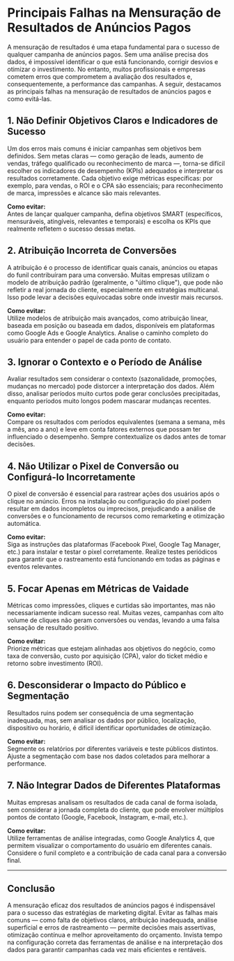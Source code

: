 
# Principais Falhas na Mensuração de Resultados de Anúncios Pagos

A mensuração de resultados é uma etapa fundamental para o sucesso de qualquer campanha de anúncios pagos. Sem uma análise precisa dos dados, é impossível identificar o que está funcionando, corrigir desvios e otimizar o investimento. No entanto, muitos profissionais e empresas cometem erros que comprometem a avaliação dos resultados e, consequentemente, a performance das campanhas. A seguir, destacamos as principais falhas na mensuração de resultados de anúncios pagos e como evitá-las.

## 1. Não Definir Objetivos Claros e Indicadores de Sucesso

Um dos erros mais comuns é iniciar campanhas sem objetivos bem definidos. Sem metas claras — como geração de leads, aumento de vendas, tráfego qualificado ou reconhecimento de marca —, torna-se difícil escolher os indicadores de desempenho (KPIs) adequados e interpretar os resultados corretamente. Cada objetivo exige métricas específicas: por exemplo, para vendas, o ROI e o CPA são essenciais; para reconhecimento de marca, impressões e alcance são mais relevantes.

**Como evitar:**  
Antes de lançar qualquer campanha, defina objetivos SMART (específicos, mensuráveis, atingíveis, relevantes e temporais) e escolha os KPIs que realmente refletem o sucesso dessas metas.

## 2. Atribuição Incorreta de Conversões

A atribuição é o processo de identificar quais canais, anúncios ou etapas do funil contribuíram para uma conversão. Muitas empresas utilizam o modelo de atribuição padrão (geralmente, o "último clique"), que pode não refletir a real jornada do cliente, especialmente em estratégias multicanal. Isso pode levar a decisões equivocadas sobre onde investir mais recursos.

**Como evitar:**  
Utilize modelos de atribuição mais avançados, como atribuição linear, baseada em posição ou baseada em dados, disponíveis em plataformas como Google Ads e Google Analytics. Analise o caminho completo do usuário para entender o papel de cada ponto de contato.

## 3. Ignorar o Contexto e o Período de Análise

Avaliar resultados sem considerar o contexto (sazonalidade, promoções, mudanças no mercado) pode distorcer a interpretação dos dados. Além disso, analisar períodos muito curtos pode gerar conclusões precipitadas, enquanto períodos muito longos podem mascarar mudanças recentes.

**Como evitar:**  
Compare os resultados com períodos equivalentes (semana a semana, mês a mês, ano a ano) e leve em conta fatores externos que possam ter influenciado o desempenho. Sempre contextualize os dados antes de tomar decisões.

## 4. Não Utilizar o Pixel de Conversão ou Configurá-lo Incorretamente

O pixel de conversão é essencial para rastrear ações dos usuários após o clique no anúncio. Erros na instalação ou configuração do pixel podem resultar em dados incompletos ou imprecisos, prejudicando a análise de conversões e o funcionamento de recursos como remarketing e otimização automática.

**Como evitar:**  
Siga as instruções das plataformas (Facebook Pixel, Google Tag Manager, etc.) para instalar e testar o pixel corretamente. Realize testes periódicos para garantir que o rastreamento está funcionando em todas as páginas e eventos relevantes.

## 5. Focar Apenas em Métricas de Vaidade

Métricas como impressões, cliques e curtidas são importantes, mas não necessariamente indicam sucesso real. Muitas vezes, campanhas com alto volume de cliques não geram conversões ou vendas, levando a uma falsa sensação de resultado positivo.

**Como evitar:**  
Priorize métricas que estejam alinhadas aos objetivos do negócio, como taxa de conversão, custo por aquisição (CPA), valor do ticket médio e retorno sobre investimento (ROI).

## 6. Desconsiderar o Impacto do Público e Segmentação

Resultados ruins podem ser consequência de uma segmentação inadequada, mas, sem analisar os dados por público, localização, dispositivo ou horário, é difícil identificar oportunidades de otimização.

**Como evitar:**  
Segmente os relatórios por diferentes variáveis e teste públicos distintos. Ajuste a segmentação com base nos dados coletados para melhorar a performance.

## 7. Não Integrar Dados de Diferentes Plataformas

Muitas empresas analisam os resultados de cada canal de forma isolada, sem considerar a jornada completa do cliente, que pode envolver múltiplos pontos de contato (Google, Facebook, Instagram, e-mail, etc.).

**Como evitar:**  
Utilize ferramentas de análise integradas, como Google Analytics 4, que permitem visualizar o comportamento do usuário em diferentes canais. Considere o funil completo e a contribuição de cada canal para a conversão final.

---

## Conclusão

A mensuração eficaz dos resultados de anúncios pagos é indispensável para o sucesso das estratégias de marketing digital. Evitar as falhas mais comuns — como falta de objetivos claros, atribuição inadequada, análise superficial e erros de rastreamento — permite decisões mais assertivas, otimização contínua e melhor aproveitamento do orçamento. Invista tempo na configuração correta das ferramentas de análise e na interpretação dos dados para garantir campanhas cada vez mais eficientes e rentáveis.
```
